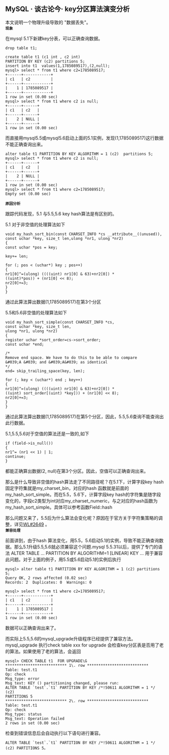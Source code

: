 ## MySQL · 谈古论今· key分区算法演变分析


本文说明一个物理升级导致的 "数据丢失"。   **`现象`**   


在mysql 5.1下新建key分表，可以正确查询数据。  

```LANG
drop table t1;

create table t1 (c1 int , c2 int) 
PARTITION BY KEY (c2) partitions 5; 
insert into t1  values(1,1785089517),(2,null); 
mysql> select * from t1 where c2=1785089517;
+------+------------+
| c1   | c2         |
+------+------------+
|    1 | 1785089517 |
+------+------------+
1 row in set (0.00 sec)
mysql> select * from t1 where c2 is null;
+------+------+
| c1   | c2   |
+------+------+
|    2 | NULL |
+------+------+
1 row in set (0.00 sec)

```


而直接用mysql5.5或mysql5.6启动上面的5.1实例，发现(1,1785089517)这行数据不能正确查询出来。  

```LANG
alter table t1 PARTITION BY KEY ALGORITHM = 1 (c2)  partitions 5;
mysql> select * from t1 where c2 is null;
+------+------+
| c1   | c2   |
+------+------+
|    2 | NULL |
+------+------+
1 row in set (0.00 sec)
mysql> select * from t1 where c2=1785089517;
Empty set (0.00 sec)

``` **`原因分析`**   


跟踪代码发现，5.1 与5.5,5.6 key hash算法是有区别的。  


5.1 对于非空值的处理算法如下  

```LANG
void my_hash_sort_bin(const CHARSET_INFO *cs __attribute__((unused)),
const uchar *key, size_t len,ulong *nr1, ulong *nr2)
{
const uchar *pos = key; 

key+= len;

for (; pos < (uchar*) key ; pos++)
{
nr1[0]^=(ulong) ((((uint) nr1[0] & 63)+nr2[0]) * 
((uint)*pos)) + (nr1[0] << 8);
nr2[0]+=3;
}
}

```


通过此算法算出数据(1,1785089517)在第3个分区  


5.5和5.6非空值的处理算法如下  

```LANG
void my_hash_sort_simple(const CHARSET_INFO *cs,
const uchar *key, size_t len,
ulong *nr1, ulong *nr2)
{
register uchar *sort_order=cs->sort_order;
const uchar *end;

/* 
Remove end space. We have to do this to be able to compare
&#039;A &#039; and &#039;A&#039; as identical
*/        
end= skip_trailing_space(key, len);

for (; key < (uchar*) end ; key++)
{
nr1[0]^=(ulong) ((((uint) nr1[0] & 63)+nr2[0]) * 
((uint) sort_order[(uint) *key])) + (nr1[0] << 8);
nr2[0]+=3;
}
}

```


通过此算法算出数据(1,1785089517)在第5个分区，因此，5.5,5.6查询不能查询出此行数据。  


5.1,5.5,5.6对于空值的算法还是一致的,如下  

```LANG
if (field->is_null())
{
nr1^= (nr1 << 1) | 1;
continue;
}

```


都能正确算出数据(2, null)在第3个分区。因此，空值可以正确查询出来。  


那么是什么导致非空值的hash算法走了不同路径呢？在5.1下，计算字段key hash固定字符集就是my_charset_bin，对应的hash 函数就是前面的my_hash_sort_simple。而在5.5，5.6下，计算字段key hash的字符集是随字段变化的，字段c2类型为int对应my_charset_numeric，与之对应的hash函数为my_hash_sort_simple。具体可以参考函数Field::hash  


那么问题又来了，5.5后为什么算法会变化呢？原因在于官方关于字符集策略的调整，详见[WL#2649][0] 。   **`兼容处理`**   


前面讲到，由于hash 算法变化，用5.5，5.6启动5.1的实例，导致不能正确查询数据。那么5.1升级5.5,5.6就必须兼容这个问题.mysql 5.5.31以后，提供了专门的语法 ALTER TABLE … PARTITION BY ALGORITHM=1 [LINEAR] KEY …  用于兼容此问题。对于上面的例子，用5.5或5.6启动5.1的实例后执行  

```LANG
mysql> alter table t1 PARTITION BY KEY ALGORITHM = 1 (c2) partitions 5;
Query OK, 2 rows affected (0.02 sec)
Records: 2  Duplicates: 0  Warnings: 0

```

```LANG
mysql> select * from t1 where c2=1785089517;
+------+------------+
| c1   | c2         |
+------+------------+
|    1 | 1785089517 |
+------+------------+
1 row in set (0.00 sec)

```


数据可以正确查询出来了。  


而实际上5.5,5.6的mysql_upgrade升级程序已经提供了兼容方法。mysql_upgrade 执行check table xxx for upgrade 会检查key分区表是否用了老的算法。如果使用了老的算法，会返回  

```LANG
mysql> CHECK TABLE t1  FOR UPGRADE\G
*************************** 1\. row ***************************
Table: test.t1
Op: check
Msg_type: error
Msg_text: KEY () partitioning changed, please run:
ALTER TABLE `test`.`t1` PARTITION BY KEY /*!50611 ALGORITHM = 1 */ (c2)
PARTITIONS 5
*************************** 2\. row ***************************
Table: test.t1
Op: check
Msg_type: status
Msg_text: Operation failed
2 rows in set (0.00 sec)

```


检查到错误信息后会自动执行以下语句进行兼容。  

```LANG
ALTER TABLE `test`.`t1` PARTITION BY KEY /*!50611 ALGORITHM = 1 */ (c2) PARTITIONS 5。

```


[0]: http://dev.mysql.com/worklog/
